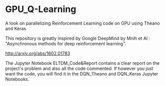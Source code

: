 # GPU_Q-Learning
A look on parallelizing Reinforcement Learning code on GPU using Theano and Keras

This repository is greatly inspired by Google DeepMind by Mnih et Al : "Asynchronous methods for deep reinforcement learning".

http://arxiv.org/abs/1602.01783

The Jupyter Notebook ELTDM_Code&Report contains a clear report on the project's problem and also all the code commented. If however you just want the code, you will find it in the DQN_Theano and DQN_Keras Jupyter Notebooks.
